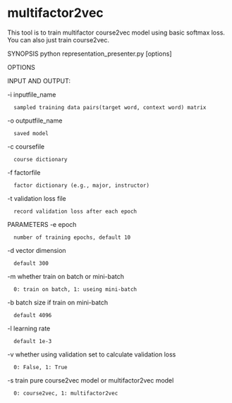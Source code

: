 # multifactor2vec
This tool is to train multifactor course2vec model using basic softmax loss. You can also just train course2vec.

SYNOPSIS
	python representation_presenter.py [options]
  
OPTIONS

INPUT AND OUTPUT:

  -i inputfile_name
  
      sampled training data pairs(target word, context word) matrix
      
  -o outputfile_name
  
      saved model
      
  -c coursefile
  
      course dictionary
  
  -f factorfile
  
      factor dictionary (e.g., major, instructor)
      
  -t validation loss file
  
      record validation loss after each epoch
      
PARAMETERS
  -e epoch
  
      number of training epochs, default 10
  
  -d vector dimension
  
      default 300
   
  -m whether train on batch or mini-batch
  
      0: train on batch, 1: useing mini-batch
  
  -b batch size if train on mini-batch
  
      default 4096
   
  -l learning rate
  
      default 1e-3
   
  -v whether using validation set to calculate validation loss
  
      0: False, 1: True
    
  -s train pure course2vec model or multifactor2vec model
  
      0: course2vec, 1: multifactor2vec
    
